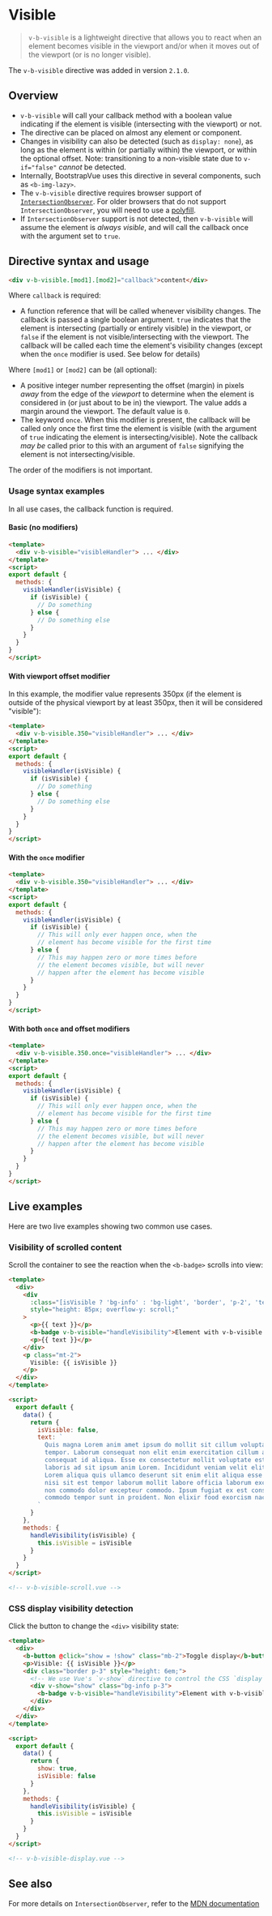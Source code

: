 # Visible

> `v-b-visible` is a lightweight directive that allows you to react when an element becomes visible
> in the viewport and/or when it moves out of the viewport (or is no longer visible).

The `v-b-visible` directive was added in version `2.1.0`.

## Overview

- `v-b-visible` will call your callback method with a boolean value indicating if the element is
  visible (intersecting with the viewport) or not.
- The directive can be placed on almost any element or component.
- Changes in visibility can also be detected (such as `display: none`), as long as the element is
  within (or partially within) the viewport, or within the optional offset. Note: transitioning to a
  non-visible state due to `v-if="false"` _cannot_ be detected.
- Internally, BootstrapVue uses this directive in several components, such as `<b-img-lazy>`.
- The `v-b-visible` directive requires browser support of
  [`IntersectionObserver`](https://developer.mozilla.org/en-US/docs/Web/API/Intersection_Observer_API).
  For older browsers that do not support `IntersectionObserver`, you will need to use a
  [polyfill](/docs/#js).
- If `IntersectionObserver` support is not detected, then `v-b-visible` will assume the element is
  _always visible_, and will call the callback once with the argument set to `true`.

## Directive syntax and usage

```html
<div v-b-visible.[mod1].[mod2]="callback">content</div>
```

Where `callback` is required:

- A function reference that will be called whenever visibility changes. The callback is passed a
  single boolean argument. `true` indicates that the element is intersecting (partially or entirely
  visible) in the viewport, or `false` if the element is not visible/intersecting with the viewport.
  The callback will be called each time the element's visibility changes (except when the `once`
  modifier is used. See below for details)

Where `[mod1]` or `[mod2]` can be (all optional):

- A positive integer number representing the offset (margin) in pixels _away_ from the edge of the
  _viewport_ to determine when the element is considered in (or just about to be in) the viewport.
  The value adds a margin around the viewport. The default value is `0`.
- The keyword `once`. When this modifier is present, the callback will be called only once the first
  time the element is visible (with the argument of `true` indicating the element is
  intersecting/visible). Note the callback _may be_ called prior to this with an argument of `false`
  signifying the element is not intersecting/visible.

The order of the modifiers is not important.

### Usage syntax examples

In all use cases, the callback function is required.

#### Basic (no modifiers)

```html
<template>
  <div v-b-visible="visibleHandler"> ... </div>
</template>
<script>
export default {
  methods: {
    visibleHandler(isVisible) {
      if (isVisible) {
        // Do something
      } else {
        // Do something else
      }
    }
  }
}
</script>
```

#### With viewport offset modifier

In this example, the modifier value represents 350px (if the element is outside of the physical
viewport by at least 350px, then it will be considered "visible"):

```html
<template>
  <div v-b-visible.350="visibleHandler"> ... </div>
</template>
<script>
export default {
  methods: {
    visibleHandler(isVisible) {
      if (isVisible) {
        // Do something
      } else {
        // Do something else
      }
    }
  }
}
</script>
```

#### With the `once` modifier

```html
<template>
  <div v-b-visible.350="visibleHandler"> ... </div>
</template>
<script>
export default {
  methods: {
    visibleHandler(isVisible) {
      if (isVisible) {
        // This will only ever happen once, when the
        // element has become visible for the first time
      } else {
        // This may happen zero or more times before
        // the element becomes visible, but will never
        // happen after the element has become visible
      }
    }
  }
}
</script>
```

#### With both `once` and offset modifiers

```html
<template>
  <div v-b-visible.350.once="visibleHandler"> ... </div>
</template>
<script>
export default {
  methods: {
    visibleHandler(isVisible) {
      if (isVisible) {
        // This will only ever happen once, when the
        // element has become visible for the first time
      } else {
        // This may happen zero or more times before
        // the element becomes visible, but will never
        // happen after the element has become visible
      }
    }
  }
}
</script>
```

## Live examples

Here are two live examples showing two common use cases.

### Visibility of scrolled content

Scroll the container to see the reaction when the `<b-badge>` scrolls into view:

```html
<template>
  <div>
    <div
      :class="[isVisible ? 'bg-info' : 'bg-light', 'border', 'p-2', 'text-center']"
      style="height: 85px; overflow-y: scroll;"
    >
      <p>{{ text }}</p>
      <b-badge v-b-visible="handleVisibility">Element with v-b-visible directive</b-badge>
      <p>{{ text }}</p>
    </div>
    <p class="mt-2">
      Visible: {{ isVisible }}
    </p>
  </div>
</template>

<script>
  export default {
    data() {
      return {
        isVisible: false,
        text: `
          Quis magna Lorem anim amet ipsum do mollit sit cillum voluptate ex nulla
          tempor. Laborum consequat non elit enim exercitation cillum aliqua
          consequat id aliqua. Esse ex consectetur mollit voluptate est in duis
          laboris ad sit ipsum anim Lorem. Incididunt veniam velit elit elit veniam
          Lorem aliqua quis ullamco deserunt sit enim elit aliqua esse irure. Laborum
          nisi sit est tempor laborum mollit labore officia laborum excepteur commodo
          non commodo dolor excepteur commodo. Ipsum fugiat ex est consectetur ipsum
          commodo tempor sunt in proident. Non elixir food exorcism nacho tequila tasty.
        `
      }
    },
    methods: {
      handleVisibility(isVisible) {
        this.isVisible = isVisible
      }
    }
  }
</script>

<!-- v-b-visible-scroll.vue -->
```

### CSS display visibility detection

Click the button to change the `<div>` visibility state:

```html
<template>
  <div>
    <b-button @click="show = !show" class="mb-2">Toggle display</b-button>
    <p>Visible: {{ isVisible }}</p>
    <div class="border p-3" style="height: 6em;">
      <!-- We use Vue's `v-show` directive to control the CSS `display` of the div -->
      <div v-show="show" class="bg-info p-3">
        <b-badge v-b-visible="handleVisibility">Element with v-b-visible directive</b-badge>
      </div>
    </div>
  </div>
</template>

<script>
  export default {
    data() {
      return {
        show: true,
        isVisible: false
      }
    },
    methods: {
      handleVisibility(isVisible) {
        this.isVisible = isVisible
      }
    }
  }
</script>

<!-- v-b-visible-display.vue -->
```

## See also

For more details on `IntersectionObserver`, refer to the
[MDN documentation](https://developer.mozilla.org/en-US/docs/Web/API/Intersection_Observer_API)
